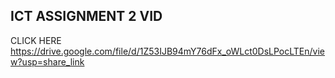 ## ICT ASSIGNMENT 2 VID 
CLICK HERE https://drive.google.com/file/d/1Z53IJB94mY76dFx_oWLct0DsLPocLTEn/view?usp=share_link

